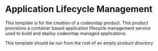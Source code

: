 # Application Lifecycle Management

This template is for the creation of a codeontap product. This product provisions a container based application lifecycle management service used to build and deploy codeontap managed applications.


This template should be run from the root of an empty product directory